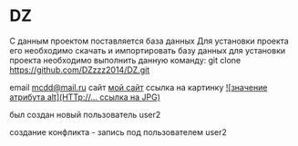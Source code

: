 # DZ
С данным проектом поставляется база данных
Для установки проекта его необходимо скачать и импортировать базу данных
для установки проекта необходимо выполнить данную команду:
git clone https://github.com/DZzzz2014/DZ.git

email [mcdd@mail.ru](mcdd@mail)
сайт [мой сайт](http://...)
ссылка на картинку [![значение атрибута alt](HTTp://... ссылка на JPG)](http://...)

был создан новый пользователь user2

создание конфликта - запись под пользователем user2